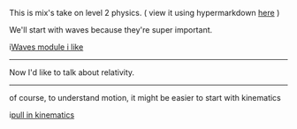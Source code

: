 This is mix's take on level 2 physics. ( view it using hypermarkdown [here](https://hypermarkdown.herokuapp.com/mixmix/example-course/blob/master/mix-recipe.md) )

We'll start with waves because they're super important.

i[Waves module i like](https://github.com/mixmix/example-course/blob/master/Waves.md)

---

Now I'd like to talk about relativity. 

---

of course, to understand motion, it might be easier to start with kinematics

i[pull in kinematics](https://github.com/mixmix/example-course/blob/master/kinematics.md)
